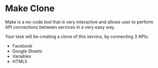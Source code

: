 # Make Clone

Make is a no-code tool that is very interactive and allows user to perform API connections between services in a very easy way.

Your task will be creating a clone of this service, by connecting 3 APIs:

- Facebook
- Google Sheets
- Variables
- HTML5
